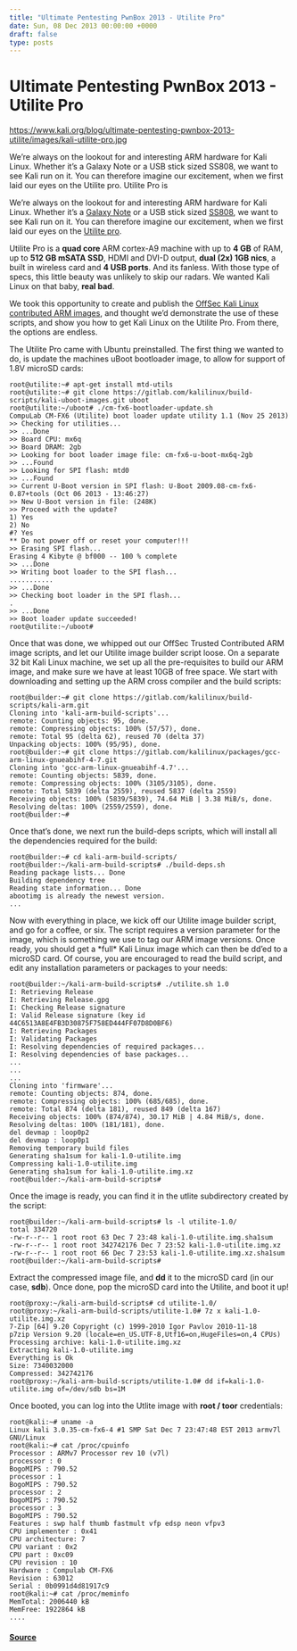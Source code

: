 ```yaml
---
title: "Ultimate Pentesting PwnBox 2013 - Utilite Pro"
date: Sun, 08 Dec 2013 00:00:00 +0000
draft: false
type: posts
---
```

# Ultimate Pentesting PwnBox 2013 - Utilite Pro

https://www.kali.org/blog/ultimate-pentesting-pwnbox-2013-utilite/images/kali-utilite-pro.jpg



We&rsquo;re always on the lookout for and interesting ARM hardware for Kali Linux. Whether it&rsquo;s a Galaxy Note or a USB stick sized SS808, we want to see Kali run on it. You can therefore imagine our excitement, when we first laid our eyes on the Utilite pro. Utilite Pro is

We’re always on the lookout for and interesting ARM hardware for Kali Linux. Whether it’s a [Galaxy Note](https://www.offsec.com/kali-linux/kali-linux-on-galaxy-note/) or a USB stick sized [SS808](https://www.kali.org/docs/arm/ss808-mk808/), we want to see Kali run on it. You can therefore imagine our excitement, when we first laid our eyes on the [Utilite pro](http://utilite-computer.com/web/utilite-pro-specifications/).

Utilite Pro is a **quad core** ARM cortex-A9 machine with up to **4 GB** of RAM, up to **512 GB mSATA SSD**, HDMI and DVI-D output, **dual (2x) 1GB nics**, a built in wireless card and **4 USB ports**. And its fanless. With those type of specs, this little beauty was unlikely to skip our radars. We wanted Kali Linux on that baby, **real bad**.

We took this opportunity to create and publish the [OffSec Kali Linux contributed ARM images](https://gitlab.com/kalilinux/build-scripts/kali-arm), and thought we’d demonstrate the use of these scripts, and show you how to get Kali Linux on the Utilite Pro. From there, the options are endless.

The Utilite Pro came with Ubuntu preinstalled. The first thing we wanted to do, is update the machines uBoot bootloader image, to allow for support of 1.8V microSD cards:

```console
root@utilite:~# apt-get install mtd-utils
root@utilite:~# git clone https://gitlab.com/kalilinux/build-scripts/kali-uboot-images.git uboot
root@utilite:~/uboot# ./cm-fx6-bootloader-update.sh
CompuLab CM-FX6 (Utilite) boot loader update utility 1.1 (Nov 25 2013)
>> Checking for utilities...
>> ...Done
>> Board CPU: mx6q
>> Board DRAM: 2gb
>> Looking for boot loader image file: cm-fx6-u-boot-mx6q-2gb
>> ...Found
>> Looking for SPI flash: mtd0
>> ...Found
>> Current U-Boot version in SPI flash: U-Boot 2009.08-cm-fx6-0.87+tools (Oct 06 2013 - 13:46:27)
>> New U-Boot version in file: (248K)
>> Proceed with the update?
1) Yes
2) No
#? Yes
** Do not power off or reset your computer!!!
>> Erasing SPI flash...
Erasing 4 Kibyte @ bf000 -- 100 % complete
>> ...Done
>> Writing boot loader to the SPI flash...
...........
>> ...Done
>> Checking boot loader in the SPI flash...
.
>> ...Done
>> Boot loader update succeeded!
root@utilite:~/uboot#
```

Once that was done, we whipped out our OffSec Trusted Contributed ARM image scripts, and let our Utilite image builder script loose. On a separate 32 bit Kali Linux machine, we set up all the pre-requisites to build our ARM image, and make sure we have at least 10GB of free space. We start with downloading and setting up the ARM cross compiler and the build scripts:

```console
root@builder:~# git clone https://gitlab.com/kalilinux/build-scripts/kali-arm.git
Cloning into 'kali-arm-build-scripts'...
remote: Counting objects: 95, done.
remote: Compressing objects: 100% (57/57), done.
remote: Total 95 (delta 62), reused 70 (delta 37)
Unpacking objects: 100% (95/95), done.
root@builder:~# git clone https://gitlab.com/kalilinux/packages/gcc-arm-linux-gnueabihf-4-7.git
Cloning into 'gcc-arm-linux-gnueabihf-4.7'...
remote: Counting objects: 5839, done.
remote: Compressing objects: 100% (3105/3105), done.
remote: Total 5839 (delta 2559), reused 5837 (delta 2559)
Receiving objects: 100% (5839/5839), 74.64 MiB | 3.38 MiB/s, done.
Resolving deltas: 100% (2559/2559), done.
root@builder:~#
```

Once that’s done, we next run the build-deps scripts, which will install all the dependencies required for the build:

```console
root@builder:~# cd kali-arm-build-scripts/
root@builder:~/kali-arm-build-scripts# ./build-deps.sh
Reading package lists... Done
Building dependency tree
Reading state information... Done
abootimg is already the newest version.
...
```

Now with everything in place, we kick off our Utilite image builder script, and go for a coffee, or six. The script requires a version parameter for the image, which is something we use to tag our ARM image versions. Once ready, you should get a \*full\* Kali Linux image which can then be dd’ed to a microSD card. Of course, you are encouraged to read the build script, and edit any installation parameters or packages to your needs:

```console
root@builder:~/kali-arm-build-scripts# ./utilite.sh 1.0
I: Retrieving Release
I: Retrieving Release.gpg
I: Checking Release signature
I: Valid Release signature (key id 44C6513A8E4FB3D30875F758ED444FF07D8D0BF6)
I: Retrieving Packages
I: Validating Packages
I: Resolving dependencies of required packages...
I: Resolving dependencies of base packages...
...
...
...
Cloning into 'firmware'...
remote: Counting objects: 874, done.
remote: Compressing objects: 100% (685/685), done.
remote: Total 874 (delta 181), reused 849 (delta 167)
Receiving objects: 100% (874/874), 30.17 MiB | 4.84 MiB/s, done.
Resolving deltas: 100% (181/181), done.
del devmap : loop0p2
del devmap : loop0p1
Removing temporary build files
Generating sha1sum for kali-1.0-utilite.img
Compressing kali-1.0-utilite.img
Generating sha1sum for kali-1.0-utilite.img.xz
root@builder:~/kali-arm-build-scripts#
```

Once the image is ready, you can find it in the utlite subdirectory created by the script:

```console
root@builder:~/kali-arm-build-scripts# ls -l utilite-1.0/
total 334720
-rw-r--r-- 1 root root 63 Dec 7 23:48 kali-1.0-utilite.img.sha1sum
-rw-r--r-- 1 root root 342742176 Dec 7 23:52 kali-1.0-utilite.img.xz
-rw-r--r-- 1 root root 66 Dec 7 23:53 kali-1.0-utilite.img.xz.sha1sum
root@builder:~/kali-arm-build-scripts#
```

Extract the compressed image file, and **dd** it to the microSD card (in our case, **sdb**). Once done, pop the microSD card into the Utilite, and boot it up!

```console
root@proxy:~/kali-arm-build-scripts# cd utilite-1.0/
root@proxy:~/kali-arm-build-scripts/utilite-1.0# 7z x kali-1.0-utilite.img.xz
7-Zip [64] 9.20 Copyright (c) 1999-2010 Igor Pavlov 2010-11-18
p7zip Version 9.20 (locale=en_US.UTF-8,Utf16=on,HugeFiles=on,4 CPUs)
Processing archive: kali-1.0-utilite.img.xz
Extracting kali-1.0-utilite.img
Everything is Ok
Size: 7340032000
Compressed: 342742176
root@proxy:~/kali-arm-build-scripts/utilite-1.0# dd if=kali-1.0-utilite.img of=/dev/sdb bs=1M
```

Once booted, you can log into the Utlite image with **root / toor** credentials:

```console
root@kali:~# uname -a
Linux kali 3.0.35-cm-fx6-4 #1 SMP Sat Dec 7 23:47:48 EST 2013 armv7l GNU/Linux
root@kali:~# cat /proc/cpuinfo
Processor : ARMv7 Processor rev 10 (v7l)
processor : 0
BogoMIPS : 790.52
processor : 1
BogoMIPS : 790.52
processor : 2
BogoMIPS : 790.52
processor : 3
BogoMIPS : 790.52
Features : swp half thumb fastmult vfp edsp neon vfpv3
CPU implementer : 0x41
CPU architecture: 7
CPU variant : 0x2
CPU part : 0xc09
CPU revision : 10
Hardware : Compulab CM-FX6
Revision : 63012
Serial : 0b0991d4d81917c9
root@kali:~# cat /proc/meminfo
MemTotal: 2006440 kB
MemFree: 1922864 kB
....
```

#### [Source](https://www.kali.org/blog/ultimate-pentesting-pwnbox-2013-utilite/)

